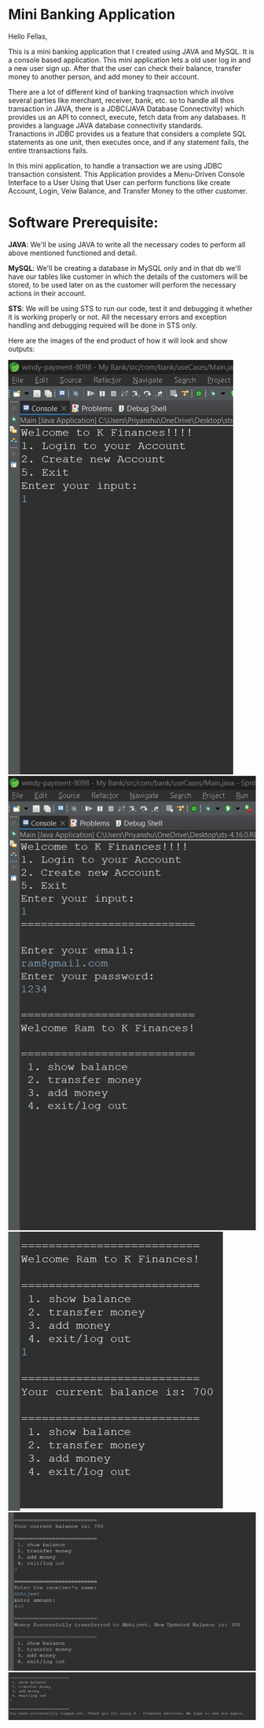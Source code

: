 # Mini Banking Application

Hello Fellas,

This is a mini banking application that I created using JAVA and MySQL. It is a console based application. This mini application lets a old user log in and a new user sign up. After that the user can check their balance, transfer money to another person, and add money to their account.


There are a lot of different kind of banking traqnsaction which involve several parties like merchant, receiver, bank, etc. so to handle all thos transaction in JAVA, there is a JDBC(JAVA Database Connectivity) which provides us an API to connect, execute, fetch data from any databases. It provides a language JAVA database connectivity standards.  
Tranactions in JDBC  provides us a feature that considers a complete SQL statements as one unit, then executes once, and if any statement fails, the entire ttransactions fails.

In this mini application, to handle a transaction we are using JDBC transaction consistent. This Application provides a Menu-Driven Console Interface to a User Using that User can perform functions like create Account, Login, Veiw Balance, and Transfer Money to the other customer.

# Software Prerequisite:

<b>JAVA</b>: We'll be using JAVA to write all the necessary codes to perform all above mentioned functioned and detail.

<b>MySQL</b>: We'll be creating a database in MySQL only and in that db we'll have our tables like customer in which the details of the customers will be stored, to be used later on as the customer will perform the necessary actions in their account.

<b>STS</b>: We will be using STS to run our code, test it and debugging it whether it is working properly or not. All the necessary errors and exception handling and debugging required will be done in STS only.

Here are the images of the end product of how it will look and show outputs: 

<img src="./images/page1.png">
<br>
<img src="./images/page2.png">
<br>
<img src="./images/page3.png">
<br>
<img src="./images/page4.png">
<br>
<img src="./images/page5.png">
